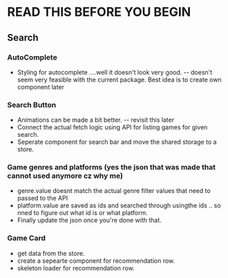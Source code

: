 # READ THIS BEFORE YOU BEGIN

## Search

### AutoComplete
- Styling for autocomplete ....well it doesn't look very good. -- doesn't seem very feasible with the current package.
Best idea is to create own component later

### Search Button
- Animations can be made a bit better. -- revisit this later
- Connect the actual fetch logic using API for listing games for given search.
- Seperate component for search bar and move the shared storage to a store.

### Game genres and platforms (yes the json that was made that cannot used anymore cz why me)
- genre.value doesnt match the actual genre filter values that need to passed to the API
- platform.value are saved as ids and searched through usingthe ids .. so nned to figure out what id is or what platform.
- Finally update the json once you're done with that.

### Game Card

- get data from the store.
- create a sepearte component for recommendation row.
- skeleton loader for recommendation row.

